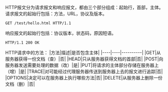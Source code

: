 HTTP报文分为请求报文和响应报文，都由三个部分组成：起始行，首部，主体。          
请求报文的起始行包括：方法，URL，协议及版本。   
```
GET /test/hello.html HTTP/1.1
```
响应报文的起始行包括：协议版本，状态码，原因短语。    
```
HTTP/1.1 200 OK 
```
    
HTTP请求中的方法：
|方法|描述|是否包含主体|
|----|----|----------|
|GET|从服务器获得一份文档（查）|否|
|HEAD|只从服务器获得文档的首部|否|
|POST|向服务器发送需要处理的数据（改）|是|
|PUT|将请求的主体部分存储在服务器上（增）|是|
|TRACE|对可能经过代理服务器传送到服务器上去的报文进行追踪|否|
|OPTIONS|决定可以在服务器上执行哪些方法|否|
|DELETE|从服务器上删除一份文档（删）|否| 
             
